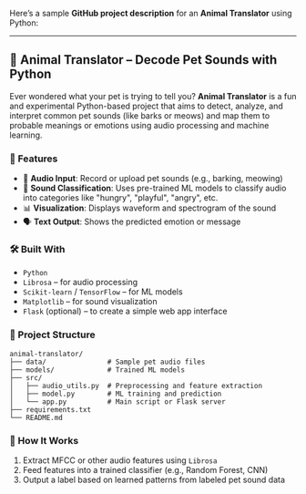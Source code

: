Here’s a sample **GitHub project description** for an **Animal Translator** using Python:

---

## 🐾 Animal Translator – Decode Pet Sounds with Python

Ever wondered what your pet is trying to tell you? **Animal Translator** is a fun and experimental Python-based project that aims to detect, analyze, and interpret common pet sounds (like barks or meows) and map them to probable meanings or emotions using audio processing and machine learning.

### 🚀 Features

* 🎤 **Audio Input**: Record or upload pet sounds (e.g., barking, meowing)
* 🧠 **Sound Classification**: Uses pre-trained ML models to classify audio into categories like "hungry", "playful", "angry", etc.
* 📊 **Visualization**: Displays waveform and spectrogram of the sound
* 🗣️ **Text Output**: Shows the predicted emotion or message

### 🛠️ Built With

* `Python`
* `Librosa` – for audio processing
* `Scikit-learn` / `TensorFlow` – for ML models
* `Matplotlib` – for sound visualization
* `Flask` (optional) – to create a simple web app interface

### 📁 Project Structure

```
animal-translator/
├── data/               # Sample pet audio files
├── models/             # Trained ML models
├── src/
│   ├── audio_utils.py  # Preprocessing and feature extraction
│   ├── model.py        # ML training and prediction
│   └── app.py          # Main script or Flask server
├── requirements.txt
└── README.md
```

### 🧪 How It Works

1. Extract MFCC or other audio features using `Librosa`
2. Feed features into a trained classifier (e.g., Random Forest, CNN)
3. Output a label based on learned patterns from labeled pet sound data

